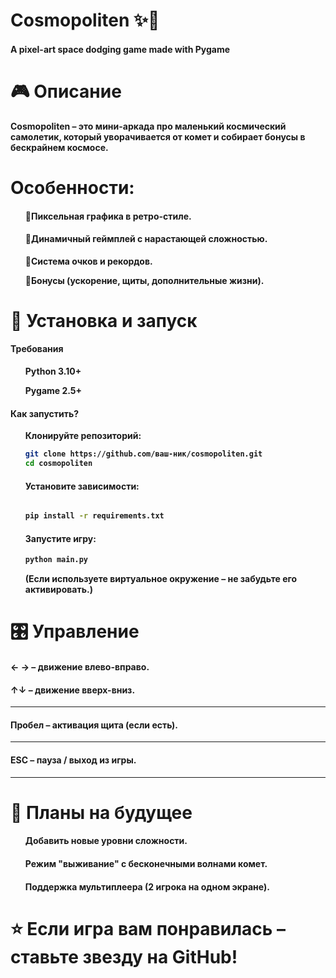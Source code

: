 <b><h1>Cosmopoliten ✨🚀</h1><b>

<b><h4>A pixel-art space dodging game made with Pygame<b></h4>

<b><h1>🎮 Описание<b></h1>
Cosmopoliten – это мини-аркада про маленький космический самолетик, который уворачивается от комет и собирает бонусы в бескрайнем космосе.

<b><h1> Особенности:<b></h1>
<ul>
<b><h4>🔹Пиксельная графика в ретро-стиле.<b></h4>

<b><h4>🔹Динамичный геймплей с нарастающей сложностью.<b></h4>

🔹Система очков и рекордов.

🔹Бонусы (ускорение, щиты, дополнительные жизни).
</ul>
<b><h1>🚀 Установка и запуск<b></h1>
<b><h4>Требования<b></h4>
<ul>
Python 3.10+

Pygame 2.5+
</ul>
<b><h4>Как запустить?<b></h4>
<ul>  
<b>Клонируйте репозиторий:<b>

  ```bash
  git clone https://github.com/ваш-ник/cosmopoliten.git
  cd cosmopoliten
  ```
<b><h4>Установите зависимости:<b></h4>
  ```bash
  
  pip install -r requirements.txt
  ```
<b><h4>Запустите игру:<b></h4>


  ```bash
  python main.py
  ```
(Если используете виртуальное окружение – не забудьте его активировать.)
</ul>
<b><h1>🎛 Управление<b></h1>

<b><h4>← →  – движение влево-вправо.<b></h4>

<b><h4>↑↓  – движение вверх-вниз.<b></h4>
____________________________________
<b><h4>Пробел – активация щита (если есть).<b></h4>
____________________________________
<b><h4>ESC – пауза / выход из игры.<b></h4>
____________________________________

<b><h1>📌 Планы на будущее<b></h1>
<ul>
<b><h4>Добавить новые уровни сложности.<b></h4>

<b><h4>Режим "выживание" с бесконечными волнами комет.<b></h4>

<b><h4>Поддержка мультиплеера (2 игрока на одном экране).<b></h4>
</ul>
<b><h1>⭐ Если игра вам понравилась – ставьте звезду на GitHub!<b></h1>




